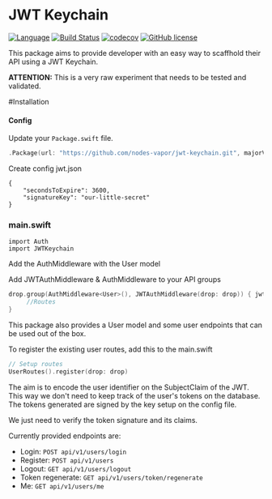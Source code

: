 # JWT Keychain
[![Language](https://img.shields.io/badge/Swift-3-brightgreen.svg)](http://swift.org)
[![Build Status](https://travis-ci.org/nodes-vapor/jwt-keychain.svg?branch=master)](https://travis-ci.org/nodes-vapor/jwt-keychain)
[![codecov](https://codecov.io/gh/nodes-vapor/jwt-keychain/branch/master/graph/badge.svg)](https://codecov.io/gh/nodes-vapor/jwt-keychain)
[![GitHub license](https://img.shields.io/badge/license-MIT-blue.svg)](https://raw.githubusercontent.com/nodes-vapor/jwt-keychain/master/LICENSE)


This package aims to provide developer with an easy way to scaffhold their API
using a JWT Keychain.

**ATTENTION:** This is a very raw experiment that needs to be tested and validated.

#Installation

#### Config
Update your `Package.swift` file.
```swift
.Package(url: "https://github.com/nodes-vapor/jwt-keychain.git", majorVersion: 0)
```

Create config jwt.json

```
{
    "secondsToExpire": 3600,
    "signatureKey": "our-little-secret"
}
```

### main.swift

```
import Auth
import JWTKeychain
```

Add the AuthMiddleware with the User model

Add JWTAuthMiddleware & AuthMiddleware  to your API groups

```swift
drop.group(AuthMiddleware<User>(), JWTAuthMiddleware(drop: drop)) { jwtRoutes in
     //Routes
}
```

This package also provides a User model and some user endpoints that can be used out of the box.

To register the existing user routes, add this to the main.swift
```swift
// Setup routes
UserRoutes().register(drop: drop)
```

The aim is to encode the user identifier on the SubjectClaim of the JWT. This way we don't
need to keep track of the user's tokens on the database. The tokens generated are signed by
the key setup on the config file.

We just need to verify the token signature and its claims.

Currently provided endpoints are:

- Login: `POST api/v1/users/login`
- Register: `POST api/v1/users`
- Logout: `GET api/v1/users/logout`
- Token regenerate: `GET api/v1/users/token/regenerate`
- Me: `GET api/v1/users/me`
